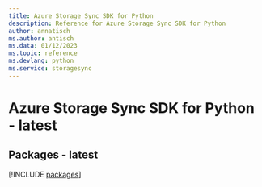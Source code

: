 ```yaml
---
title: Azure Storage Sync SDK for Python
description: Reference for Azure Storage Sync SDK for Python
author: annatisch
ms.author: antisch
ms.data: 01/12/2023
ms.topic: reference
ms.devlang: python
ms.service: storagesync
---
```

# Azure Storage Sync SDK for Python - latest
## Packages - latest
[!INCLUDE [packages](storage-sync-index.md)]